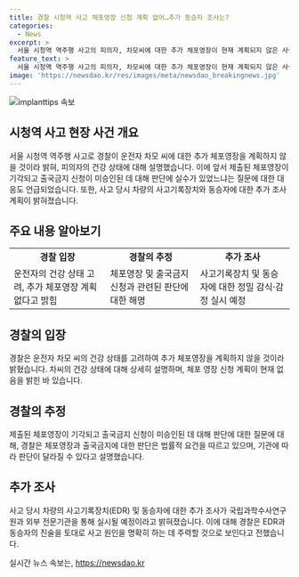 ```yaml
---
title: 경찰 시청역 사고 체포영장 신청 계획 없어…추가 동승자 조사는?
categories:
  - News
excerpt: >
  서울 시청역 역주행 사고의 피의자, 차모씨에 대한 추가 체포영장이 현재 계획되지 않은 사실이 밝혀졌다. 경찰은 차씨의 건강 상태를 언급하며 체포 영장 신청이 미뤄지고 있는 상황을 설명했다. 또한 국립과학수사연구원과 외부 전문기관에 사고 차량과 사고 기록장치 등을 보내 정밀한 감식과 감정을 의뢰한 것으로 전해졌다. 이에 대한 추가 조사도 예상된다고 밝혀졌으며, 차씨의 아내 역시 참고인 조사를 받았다고 한다.
feature_text: >
  서울 시청역 역주행 사고의 피의자, 차모씨에 대한 추가 체포영장이 현재 계획되지 않은 사실이 밝혀졌다. 경찰은 차씨의 건강 상태를 언급하며 체포 영장 신청이 미뤄지고 있는 상황을 설명했다. 또한 국립과학수사연구원과 외부 전문기관에 사고 차량과 사고 기록장치 등을 보내 정밀한 감식과 감정을 의뢰한 것으로 전해졌다. 이에 대한 추가 조사도 예상된다고 밝혀졌으며, 차씨의 아내 역시 참고인 조사를 받았다고 한다.
image: 'https://newsdao.kr/res/images/meta/newsdao_breakingnews.jpg'
---
```


<p><img src="https://newsdao.kr/res/images/meta/newsdao_breakingnews.jpg" alt="implanttips 속보" /></p>

<h2 data-ke-size="size26">시청역 사고 현장 사건 개요</h2>

<p data-ke-size="size16">서울 시청역 역주행 사고로 경찰이 운전자 차모 씨에 대한 추가 체포영장을 계획하지 않을 것이라 밝혀, 피의자의 건강 상태에 대해 설명했습니다. 이에 앞서 제출된 체포영장이 기각되고 출국금지 신청이 미승인된 데 대해 판단에 실수가 있었느냐는 질문에 대한 대응도 언급되었습니다. 또한, 사고 당시 차량의 사고기록장치와 동승자에 대한 추가 조사 계획이 밝혀졌습니다.</p>

<h2 data-ke-size="size26">주요 내용 알아보기</h2>

<table>
    <tr>
        <td style="text-align: center; height: 17px;"><b>경찰 입장</b></td>
        <td style="text-align: center; height: 17px;"><b>경찰의 추정</b></td>
        <td style="text-align: center; height: 17px;"><b>추가 조사</b></td>
    </tr>
    <tr>
        <td>운전자의 건강 상태 고려, 추가 체포영장 계획 없다고 밝힘</td>
        <td>체포영장 및 출국금지 신청과 관련된 판단에 대한 해명</td>
        <td>사고기록장치 및 동승자에 대한 정밀 감식·감정 실시 예정</td>
    </tr>
</table>

<h2 data-ke-size="size26">경찰의 입장</h2>

<p data-ke-size="size16">경찰은 운전자 차모 씨의 건강 상태를 고려하여 추가 체포영장을 계획하지 않을 것이라 밝혔습니다. 차씨의 건강 상태에 대해 상세히 설명하며, 체포 영장 신청 계획이 현재 없음을 밝힌 바 있습니다.</p>

<h2 data-ke-size="size26">경찰의 추정</h2>

<p data-ke-size="size16">제출된 체포영장이 기각되고 출국금지 신청이 미승인된 데 대해 판단에 대한 질문에 대해, 경찰은 체포영장과 출국금지에 대한 판단은 법률적 요건을 따르고 있으며, 기관에 따라 판단이 달라질 수 있다고 설명했습니다.</p>

<h2 data-ke-size="size26">추가 조사</h2>

<p data-ke-size="size16">사고 당시 차량의 사고기록장치(EDR) 및 동승자에 대한 추가 조사가 국립과학수사연구원과 외부 전문기관을 통해 실시될 예정이라고 밝혀졌습니다. 이에 대해 경찰은 EDR과 동승자의 진술을 토대로 사고 원인을 명확히 하는 데 주력할 것으로 보인다고 전했습니다.</p>
실시간 뉴스 속보는, <a href="https://newsdao.kr" rel="dofollow">https://newsdao.kr</a>


